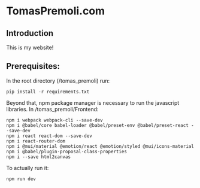 # TomasPremoli.com

## Introduction

This is my website!

## Prerequisites:
In the root directory (/tomas_premoli) run:

    pip install -r requirements.txt

Beyond that, npm package manager is necessary to run the javascript libraries.
In /tomas_premoli/Frontend:

    npm i webpack webpack-cli --save-dev
    npm i @babel/core babel-loader @babel/preset-env @babel/preset-react --save-dev
    npm i react react-dom --save-dev
    npm i react-router-dom
    npm i @mui/material @emotion/react @emotion/styled @mui/icons-material
    npm i @babel/plugin-proposal-class-properties
    npm i --save html2canvas

To actually run it:

    npm run dev
